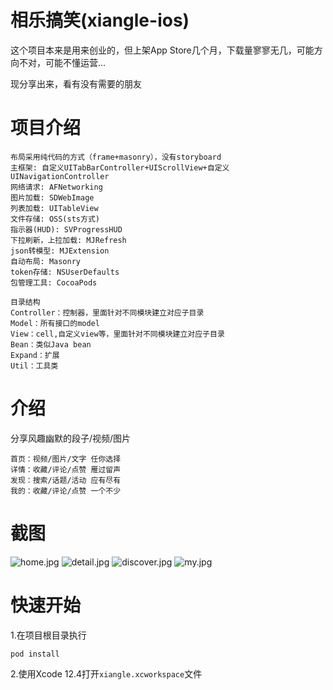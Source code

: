 # 相乐搞笑(xiangle-ios)
这个项目本来是用来创业的，但上架App Store几个月，下载量寥寥无几，可能方向不对，可能不懂运营...

现分享出来，看有没有需要的朋友

# 项目介绍
```text
布局采用纯代码的方式（frame+masonry），没有storyboard
主框架: 自定义UITabBarController+UIScrollView+自定义UINavigationController
网络请求: AFNetworking
图片加载: SDWebImage
列表加载: UITableView
文件存储: OSS(sts方式)
指示器(HUD): SVProgressHUD
下拉刷新，上拉加载: MJRefresh
json转模型: MJExtension
自动布局: Masonry
token存储: NSUserDefaults
包管理工具: CocoaPods

目录结构
Controller：控制器，里面针对不同模块建立对应子目录
Model：所有接口的model
View：cell,自定义view等，里面针对不同模块建立对应子目录
Bean：类似Java bean
Expand：扩展
Util：工具类
```

# 介绍
分享风趣幽默的段子/视频/图片
```text
首页：视频/图片/文字 任你选择
详情：收藏/评论/点赞 雁过留声
发现：搜索/话题/活动 应有尽有
我的：收藏/评论/点赞 一个不少
```

# 截图
![home.jpg](screenshots/home.jpg)
![detail.jpg](screenshots/detail.jpg)
![discover.jpg](screenshots/discover.jpg)
![my.jpg](screenshots/my.jpg)

# 快速开始

1.在项目根目录执行
```
pod install
```
2.使用Xcode 12.4打开`xiangle.xcworkspace`文件
